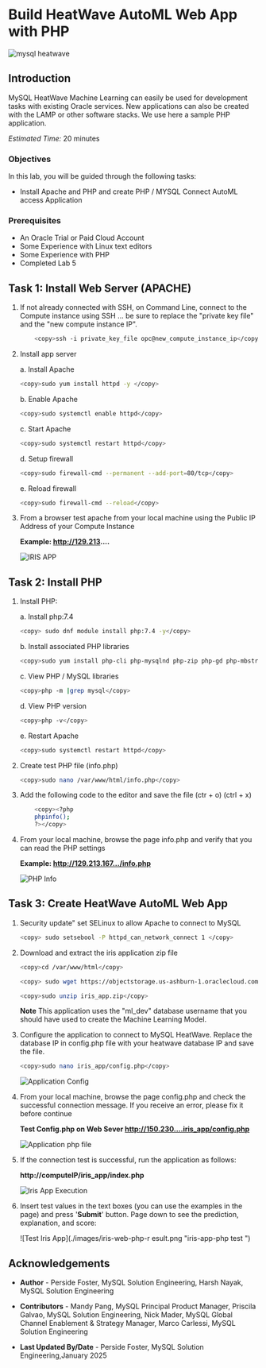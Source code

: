 # Build HeatWave AutoML Web App  with PHP

![mysql heatwave](./images/mysql-heatwave-logo.jpg "mysql heatwave")

## Introduction

MySQL HeatWave Machine Learning can easily be used for development tasks with existing Oracle services. New applications can also be created with the LAMP or other software stacks.
We use here a sample PHP application.

_Estimated Time:_ 20 minutes

### Objectives

In this lab, you will be guided through the following tasks:

- Install Apache and PHP and create PHP / MYSQL Connect AutoML access Application

### Prerequisites

- An Oracle Trial or Paid Cloud Account
- Some Experience with Linux text editors
- Some Experience with PHP
- Completed Lab 5


## Task 1: Install Web Server (APACHE)

1. If not already connected with SSH, on Command Line, connect to the Compute instance using SSH ... be sure to replace the  "private key file"  and the "new compute instance IP".

    ```bash
        <copy>ssh -i private_key_file opc@new_compute_instance_ip</copy>
    ```

2. Install app server

    a. Install Apache

    ```bash
    <copy>sudo yum install httpd -y </copy>
    ```

    b. Enable Apache

    ```bash
    <copy>sudo systemctl enable httpd</copy>
    ```

    c. Start Apache

    ```bash
    <copy>sudo systemctl restart httpd</copy>
    ```

    d. Setup firewall

    ```bash
    <copy>sudo firewall-cmd --permanent --add-port=80/tcp</copy>
    ```

    e. Reload firewall

    ```bash
    <copy>sudo firewall-cmd --reload</copy>
    ```

3. From a browser test apache from your local machine using the Public IP Address of your Compute Instance

    **Example: http://129.213....**

    ![IRIS APP](./images/apache-test-page.png "iris-web-php")

## Task 2: Install PHP

1. Install PHP:

    a. Install php:7.4

    ```bash
    <copy> sudo dnf module install php:7.4 -y</copy>
    ```

    b. Install associated PHP libraries

    ```bash
    <copy>sudo yum install php-cli php-mysqlnd php-zip php-gd php-mbstring php-xml php-json -y</copy>
    ```

    c. View PHP / MySQL libraries

    ```bash
    <copy>php -m |grep mysql</copy>
    ```

    d. View PHP version

    ```bash
    <copy>php -v</copy>
    ```

    e. Restart Apache

    ```bash
    <copy>sudo systemctl restart httpd</copy>
    ```

2. Create test PHP file (info.php)

    ```bash
    <copy>sudo nano /var/www/html/info.php</copy>
    ```

3. Add the following code to the editor and save the file (ctr + o) (ctrl + x)

    ```bash
        <copy><?php
        phpinfo();
        ?></copy>
    ```

4. From your local machine, browse the page info.php and verify that you can read the PHP settings

    **Example: http://129.213.167.../info.php**

    ![PHP Info](./images/php-info.png "iris-web-php")

## Task 3: Create HeatWave AutoML Web App

1. Security update"   set SELinux to allow Apache to connect to MySQL

    ```bash
    <copy> sudo setsebool -P httpd_can_network_connect 1 </copy>
    ```

2. Download and extract the iris application zip file

    ```bash
    <copy>cd /var/www/html</copy>
    ```

    ```bash
    <copy> sudo wget https://objectstorage.us-ashburn-1.oraclecloud.com/p/9WLLKC8BD0tfBdIJ98_x7dXLN9Kvow9ZPtBD35KVwzdqoIQshX1WBBMBB7AqIGMT/n/mysqlpm/b/mysql_iris_ml_app/o/iris_app.zip </copy>
    ```

    ```bash
    <copy>sudo unzip iris_app.zip</copy>
    ```

   **Note** This application uses the "ml_dev" database username that you should have used to create  the Machine Learning Model.

3. Configure the application to connect to MySQL HeatWave.
   Replace the database IP in config.php file with your heatwave database IP and save the file.

    ```bash
    <copy>sudo nano iris_app/config.php</copy>
    ```

    ![Application Config](./images/iris-web-php-config.png "iris-app-php config")

4. From your local machine, browse the page config.php and check the successful connection message. If you receive an error, please fix it before continue

    **Test Config.php on Web Sever http://150.230....iris_app/config.php**

    ![Application php file](./images/iris-web-php-config-ok.png "iris-app-php file")

5. If the connection test is successful, run the application as follows:

    **http://computeIP/iris_app/index.php**

    ![Iris App Execution](./images/iris-web-php.png "iris-app-php run")

6. Insert test values in the text boxes (you can use the examples in the page) and press '**Submit**' button. Page down to see the prediction, explanation, and score:

     ![Test Iris App](./images/iris-web-php-r esult.png "iris-app-php test ")

## Acknowledgements

- **Author** - Perside Foster, MySQL Solution Engineering, Harsh Nayak, MySQL Solution Engineering

- **Contributors** - Mandy Pang, MySQL Principal Product Manager,  Priscila Galvao, MySQL Solution Engineering, Nick Mader, MySQL Global Channel Enablement & Strategy Manager, Marco Carlessi, MySQL Solution Engineering
- **Last Updated By/Date** - Perside Foster, MySQL Solution Engineering,January 2025
